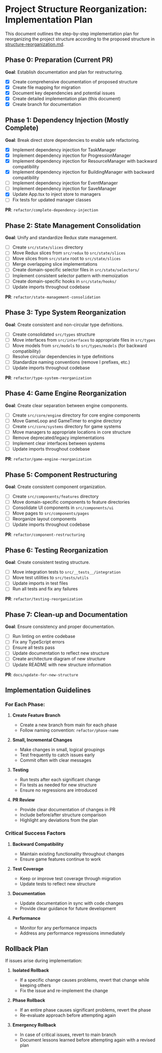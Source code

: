 # Project Structure Reorganization: Implementation Plan

This document outlines the step-by-step implementation plan for reorganizing the project structure according to the proposed structure in [structure-reorganization.md](structure-reorganization.md).

## Phase 0: Preparation (Current PR)

**Goal**: Establish documentation and plan for restructuring.

- [x] Create comprehensive documentation of proposed structure
- [x] Create file mapping for migration
- [x] Document key dependencies and potential issues
- [x] Create detailed implementation plan (this document)
- [x] Create branch for documentation

## Phase 1: Dependency Injection (Mostly Complete)

**Goal**: Break direct store dependencies to enable safe refactoring.

- [x] Implement dependency injection for TaskManager
- [x] Implement dependency injection for ProgressionManager
- [x] Implement dependency injection for ResourceManager with backward compatibility
- [x] Implement dependency injection for BuildingManager with backward compatibility
- [ ] Implement dependency injection for EventManager
- [ ] Implement dependency injection for SaveManager
- [x] Update App.tsx to inject store to managers
- [ ] Fix tests for updated manager classes

**PR**: `refactor/complete-dependency-injection`

## Phase 2: State Management Consolidation

**Goal**: Unify and standardize Redux state management.

- [ ] Create `src/state/slices` directory
- [ ] Move Redux slices from `src/redux` to `src/state/slices`
- [ ] Move slices from `src/state` root to `src/state/slices`
- [ ] Merge overlapping slice implementations
- [ ] Create domain-specific selector files in `src/state/selectors/`
- [ ] Implement consistent selector pattern with memoization
- [ ] Create domain-specific hooks in `src/state/hooks/`
- [ ] Update imports throughout codebase

**PR**: `refactor/state-management-consolidation`

## Phase 3: Type System Reorganization

**Goal**: Create consistent and non-circular type definitions.

- [ ] Create consolidated `src/types` structure
- [ ] Move interfaces from `src/interfaces` to appropriate files in `src/types`
- [ ] Move models from `src/models` to `src/types/models` (for backward compatibility)
- [ ] Resolve circular dependencies in type definitions
- [ ] Standardize naming conventions (remove I prefixes, etc.)
- [ ] Update imports throughout codebase

**PR**: `refactor/type-system-reorganization`

## Phase 4: Game Engine Reorganization

**Goal**: Create clear separation between engine components.

- [ ] Create `src/core/engine` directory for core engine components
- [ ] Move GameLoop and GameTimer to engine directory
- [ ] Create `src/core/systems` directory for game systems
- [ ] Move managers to appropriate locations in core structure
- [ ] Remove deprecated/legacy implementations
- [ ] Implement clear interfaces between systems
- [ ] Update imports throughout codebase

**PR**: `refactor/game-engine-reorganization`

## Phase 5: Component Restructuring

**Goal**: Create consistent component organization.

- [ ] Create `src/components/features` directory
- [ ] Move domain-specific components to feature directories
- [ ] Consolidate UI components in `src/components/ui`
- [ ] Move pages to `src/components/pages`
- [ ] Reorganize layout components
- [ ] Update imports throughout codebase

**PR**: `refactor/component-restructuring`

## Phase 6: Testing Reorganization

**Goal**: Create consistent testing structure.

- [ ] Move integration tests to `src/__tests__/integration`
- [ ] Move test utilities to `src/tests/utils`
- [ ] Update imports in test files
- [ ] Run all tests and fix any failures

**PR**: `refactor/testing-reorganization`

## Phase 7: Clean-up and Documentation

**Goal**: Ensure consistency and proper documentation.

- [ ] Run linting on entire codebase
- [ ] Fix any TypeScript errors
- [ ] Ensure all tests pass
- [ ] Update documentation to reflect new structure
- [ ] Create architecture diagram of new structure
- [ ] Update README with new structure information

**PR**: `docs/update-for-new-structure`

## Implementation Guidelines

### For Each Phase:

1. **Create Feature Branch**
   - Create a new branch from main for each phase
   - Follow naming convention: `refactor/phase-name`

2. **Small, Incremental Changes**
   - Make changes in small, logical groupings
   - Test frequently to catch issues early
   - Commit often with clear messages

3. **Testing**
   - Run tests after each significant change
   - Fix tests as needed for new structure
   - Ensure no regressions are introduced

4. **PR Review**
   - Provide clear documentation of changes in PR
   - Include before/after structure comparison
   - Highlight any deviations from the plan

### Critical Success Factors

1. **Backward Compatibility**
   - Maintain existing functionality throughout changes
   - Ensure game features continue to work

2. **Test Coverage**
   - Keep or improve test coverage through migration
   - Update tests to reflect new structure

3. **Documentation**
   - Update documentation in sync with code changes
   - Provide clear guidance for future development

4. **Performance**
   - Monitor for any performance impacts
   - Address any performance regressions immediately

## Rollback Plan

If issues arise during implementation:

1. **Isolated Rollback**
   - If a specific change causes problems, revert that change while keeping others
   - Fix the issue and re-implement the change

2. **Phase Rollback**
   - If an entire phase causes significant problems, revert the phase
   - Re-evaluate approach before attempting again

3. **Emergency Rollback**
   - In case of critical issues, revert to main branch
   - Document lessons learned before attempting again with a revised plan